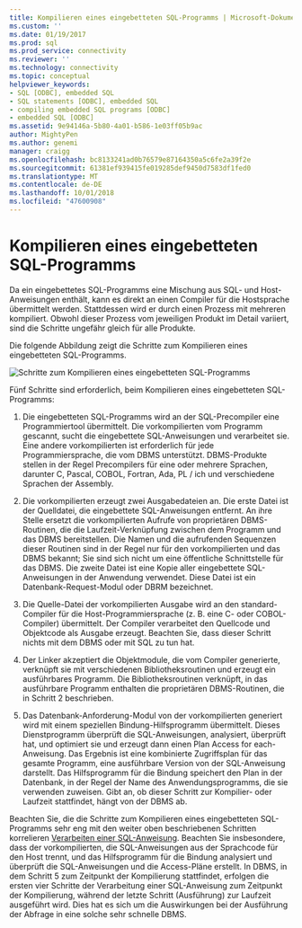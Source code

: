 ```yaml
---
title: Kompilieren eines eingebetteten SQL-Programms | Microsoft-Dokumentation
ms.custom: ''
ms.date: 01/19/2017
ms.prod: sql
ms.prod_service: connectivity
ms.reviewer: ''
ms.technology: connectivity
ms.topic: conceptual
helpviewer_keywords:
- SQL [ODBC], embedded SQL
- SQL statements [ODBC], embedded SQL
- compiling embedded SQL programs [ODBC]
- embedded SQL [ODBC]
ms.assetid: 9e94146a-5b80-4a01-b586-1e03ff05b9ac
author: MightyPen
ms.author: genemi
manager: craigg
ms.openlocfilehash: bc8133241ad0b76579e87164350a5c6fe2a39f2e
ms.sourcegitcommit: 61381ef939415fe019285def9450d7583df1fed0
ms.translationtype: MT
ms.contentlocale: de-DE
ms.lasthandoff: 10/01/2018
ms.locfileid: "47600908"
---
```

# <a name="compiling-an-embedded-sql-program"></a>Kompilieren eines eingebetteten SQL-Programms
Da ein eingebettetes SQL-Programms eine Mischung aus SQL- und Host-Anweisungen enthält, kann es direkt an einen Compiler für die Hostsprache übermittelt werden. Stattdessen wird er durch einen Prozess mit mehreren kompiliert. Obwohl dieser Prozess vom jeweiligen Produkt im Detail variiert, sind die Schritte ungefähr gleich für alle Produkte.  
  
 Die folgende Abbildung zeigt die Schritte zum Kompilieren eines eingebetteten SQL-Programms.  
  
 ![Schritte zum Kompilieren eines eingebetteten SQL-Programms](../../odbc/reference/media/pr02.gif "pr02")  
  
 Fünf Schritte sind erforderlich, beim Kompilieren eines eingebetteten SQL-Programms:  
  
1.  Die eingebetteten SQL-Programms wird an der SQL-Precompiler eine Programmiertool übermittelt. Die vorkompilierten vom Programm gescannt, sucht die eingebettete SQL-Anweisungen und verarbeitet sie. Eine andere vorkompilierten ist erforderlich für jede Programmiersprache, die vom DBMS unterstützt. DBMS-Produkte stellen in der Regel Precompilers für eine oder mehrere Sprachen, darunter C, Pascal, COBOL, Fortran, Ada, PL / ich und verschiedene Sprachen der Assembly.  
  
2.  Die vorkompilierten erzeugt zwei Ausgabedateien an. Die erste Datei ist der Quelldatei, die eingebettete SQL-Anweisungen entfernt. An ihre Stelle ersetzt die vorkompilierten Aufrufe von proprietären DBMS-Routinen, die die Laufzeit-Verknüpfung zwischen dem Programm und das DBMS bereitstellen. Die Namen und die aufrufenden Sequenzen dieser Routinen sind in der Regel nur für den vorkompilierten und das DBMS bekannt; Sie sind sich nicht um eine öffentliche Schnittstelle für das DBMS. Die zweite Datei ist eine Kopie aller eingebettete SQL-Anweisungen in der Anwendung verwendet. Diese Datei ist ein Datenbank-Request-Modul oder DBRM bezeichnet.  
  
3.  Die Quelle-Datei der vorkompilierten Ausgabe wird an den standard-Compiler für die Host-Programmiersprache (z. B. eine C- oder COBOL-Compiler) übermittelt. Der Compiler verarbeitet den Quellcode und Objektcode als Ausgabe erzeugt. Beachten Sie, dass dieser Schritt nichts mit dem DBMS oder mit SQL zu tun hat.  
  
4.  Der Linker akzeptiert die Objektmodule, die vom Compiler generierte, verknüpft sie mit verschiedenen Bibliotheksroutinen und erzeugt ein ausführbares Programm. Die Bibliotheksroutinen verknüpft, in das ausführbare Programm enthalten die proprietären DBMS-Routinen, die in Schritt 2 beschrieben.  
  
5.  Das Datenbank-Anforderung-Modul von der vorkompilierten generiert wird mit einem speziellen Bindung-Hilfsprogramm übermittelt. Dieses Dienstprogramm überprüft die SQL-Anweisungen, analysiert, überprüft hat, und optimiert sie und erzeugt dann einen Plan Access for each-Anweisung. Das Ergebnis ist eine kombinierte Zugriffsplan für das gesamte Programm, eine ausführbare Version von der SQL-Anweisung darstellt. Das Hilfsprogramm für die Bindung speichert den Plan in der Datenbank, in der Regel der Name des Anwendungsprogramms, die sie verwenden zuweisen. Gibt an, ob dieser Schritt zur Kompilier- oder Laufzeit stattfindet, hängt von der DBMS ab.  
  
 Beachten Sie, die die Schritte zum Kompilieren eines eingebetteten SQL-Programms sehr eng mit den weiter oben beschriebenen Schritten korrelieren [Verarbeiten einer SQL-Anweisung](../../odbc/reference/processing-a-sql-statement.md). Beachten Sie insbesondere, dass der vorkompilierten, die SQL-Anweisungen aus der Sprachcode für den Host trennt, und das Hilfsprogramm für die Bindung analysiert und überprüft die SQL-Anweisungen und die Access-Pläne erstellt. In DBMS, in dem Schritt 5 zum Zeitpunkt der Kompilierung stattfindet, erfolgen die ersten vier Schritte der Verarbeitung einer SQL-Anweisung zum Zeitpunkt der Kompilierung, während der letzte Schritt (Ausführung) zur Laufzeit ausgeführt wird. Dies hat es sich um die Auswirkungen bei der Ausführung der Abfrage in eine solche sehr schnelle DBMS.
